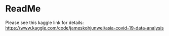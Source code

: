 # ReadMe
Please see this kaggle link for details: https://www.kaggle.com/code/jameskohjunwei/asia-covid-19-data-analysis
